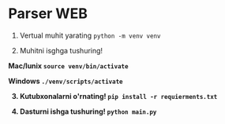 # Parser WEB

1. Vertual muhit yarating `python -m venv venv`


2. Muhitni isghga tushuring! 

<b>Mac/lunix<b> `source venv/bin/activate`

<b>Windows<b> `./venv/scripts/activate`

3. Kutubxonalarni o'rnating! `pip install -r requierments.txt`


4. Dasturni ishga tushuring! `python main.py`
